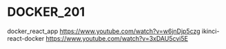 # DOCKER_201
docker_react_app https://www.youtube.com/watch?v=w6jnDjp5czg
ikinci-react-docker https://www.youtube.com/watch?v=3xDAU5cvi5E
